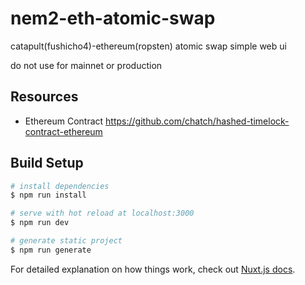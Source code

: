 # nem2-eth-atomic-swap

catapult(fushicho4)-ethereum(ropsten) atomic swap simple web ui

do not use for mainnet or production

## Resources

- Ethereum Contract https://github.com/chatch/hashed-timelock-contract-ethereum

## Build Setup

``` bash
# install dependencies
$ npm run install

# serve with hot reload at localhost:3000
$ npm run dev

# generate static project
$ npm run generate
```

For detailed explanation on how things work, check out [Nuxt.js docs](https://nuxtjs.org).

